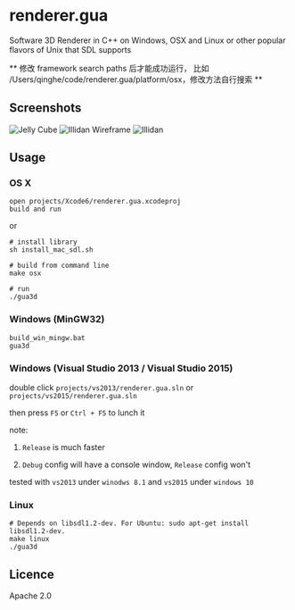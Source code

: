 # renderer.gua
Software 3D Renderer in C++ on Windows, OSX and Linux or other popular flavors of Unix that SDL supports

** 修改 framework search paths 后才能成功运行， 比如 /Users/qinghe/code/renderer.gua/platform/osx，修改方法自行搜索 **

## Screenshots
![Jelly Cube](https://raw.githubusercontent.com/guaxiao/renderer.gua/dev/screenshots/jellycube.png)
![Illidan Wireframe](https://raw.githubusercontent.com/guaxiao/renderer.gua/dev/screenshots/illidan_wireframe.png)
![Illidan](https://raw.githubusercontent.com/guaxiao/renderer.gua/dev/screenshots/illidan.png)


## Usage

### OS X
```
open projects/Xcode6/renderer.gua.xcodeproj
build and run

```
or
```shell
# install library
sh install_mac_sdl.sh 

# build from command line
make osx

# run
./gua3d
```

### Windows (MinGW32)
```shell
build_win_mingw.bat
gua3d
```

### Windows (Visual Studio 2013 / Visual Studio 2015)
double click `projects/vs2013/renderer.gua.sln` or `projects/vs2015/renderer.gua.sln`

then press `F5` or `Ctrl + F5` to lunch it

note: 

1. `Release` is much faster

2. `Debug` config will have a console window, `Release` config won't

tested with `vs2013` under `winodws 8.1` and `vs2015` under `windows 10`

### Linux
```shell
# Depends on libsdl1.2-dev. For Ubuntu: sudo apt-get install libsdl1.2-dev.
make linux
./gua3d
```

## Licence
Apache 2.0

